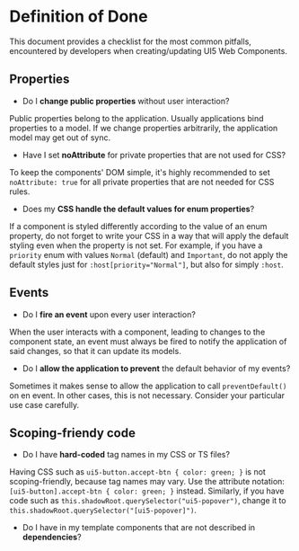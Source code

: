 # Definition of Done

This document provides a checklist for the most common pitfalls, encountered by developers
when creating/updating UI5 Web Components.

## Properties

 - Do I **change public properties** without user interaction? 
    
Public properties belong to the application. Usually applications bind properties to a model.
If we change properties arbitrarily, the application model may get out of sync.

 - Have I set **noAttribute** for private properties that are not used for CSS?

To keep the components' DOM simple, it's highly recommended to set `noAttribute: true` for all private
properties that are not needed for CSS rules.

 - Does my **CSS handle the default values for enum properties**? 

If a component is styled differently according to the value of an enum property, do not forget to write
your CSS in a way that will apply the default styling even when the property is not set. For example,
if you have a `priority` enum with values `Normal` (default) and `Important`, do not apply the default styles just for
`:host[priority="Normal"]`, but also for simply `:host`.

## Events

 - Do I **fire an event** upon every user interaction? 

When the user interacts with a component, leading to changes to the component state, an event
must always be fired to notify the application of said changes, so that it can update its models.

 - Do I **allow the application to prevent** the default behavior of my events?

Sometimes it makes sense to allow the application to call `preventDefault()` on en event. In other cases,
this is not necessary. Consider your particular use case carefully.

## Scoping-friendy code

 - Do I have **hard-coded** tag names in my CSS or TS files?

Having CSS such as `ui5-button.accept-btn { color: green; }` is not scoping-friendly, because tag names
may vary. Use the attribute notation: `[ui5-button].accept-btn { color: green; }` instead. Similarly,
if you have code such as `this.shadowRoot.querySelector("ui5-popover")`, change it to `this.shadowRoot.querySelector("[ui5-popover]")`.

 - Do I have in my template components that are not described in **dependencies**?
